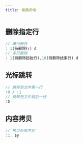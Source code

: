 ```yaml
---
title: 常用命令
---
```


## 删除指定行
```js
// 单行删除
: 1(待删除行) d
// 多行删除
: 1(待删除起始行),10(待删除结束行) d
```

## 光标跳转
```js
// 跳转到文件第一行
:0 / :1
// 跳转到文件最后一行
:$
```

## 内容拷贝
```js
// 拷贝所有内容
:1, $y
```